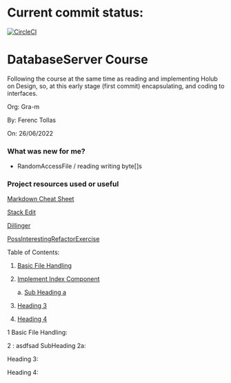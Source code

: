 # Current commit status:
[![CircleCI](https://dl.circleci.com/status-badge/img/gh/gra-m/DBServer/tree/main.svg?style=shield)](https://dl.circleci.com/status-badge/redirect/gh/gra-m/DBServer/tree/main)
# DatabaseServer Course 
Following the course at the same time as reading and implementing Holub on Design, so, at this early stage (first commit)
encapsulating, and coding to interfaces. 

Org: Gra-m

By: Ferenc Tollas

On: 26/06/2022
### What was new for me? 
* RandomAccessFile / reading writing byte[]s 



### Project resources used or useful

[Markdown Cheat Sheet](https://github.com/adam-p/markdown-here/wiki/Markdown-Cheatsheet "Adam P")

[Stack Edit](https://stackedit.io "31/08")

[Dillinger](https://dillinger.io "until you are off of visible page..")

[PossInterestingRefactorExercise](https://github.com/Celebes/spring-boot-pet-clinic/blob/master/pet-clinic-data/src/main/java/guru/springframework/sfgpetclinic/services/jpa/AbstractJpaService.java)


Table of Contents:

1. [Basic File Handling](#1)
2. [Implement Index Component](#2)

   a. [Sub Heading a](#2a)
3. [Heading 3](#3)
4. [Heading 4](#4)

<a id="1"></a>
1 Basic File Handling:


<a id="2"></a>
2 :
asdfsad
<a id="2a"></a>
SubHeading 2a:

<a id="3"></a>
Heading 3:

<a id="4"></a>
Heading 4:
    
